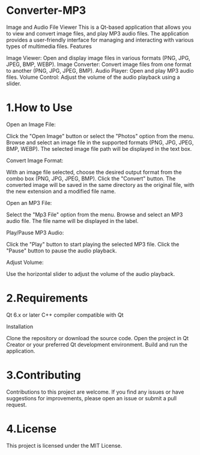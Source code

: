 # Converter-MP3
Image and Audio File Viewer
This is a Qt-based application that allows you to view and convert image files, and play MP3 audio files. The application provides a user-friendly interface for managing and interacting with various types of multimedia files.
Features

Image Viewer: Open and display image files in various formats (PNG, JPG, JPEG, BMP, WEBP).
Image Converter: Convert image files from one format to another (PNG, JPG, JPEG, BMP).
Audio Player: Open and play MP3 audio files.
Volume Control: Adjust the volume of the audio playback using a slider.

# 1.How to Use

Open an Image File:

Click the "Open Image" button or select the "Photos" option from the menu.
Browse and select an image file in the supported formats (PNG, JPG, JPEG, BMP, WEBP).
The selected image file path will be displayed in the text box.


Convert Image Format:

With an image file selected, choose the desired output format from the combo box (PNG, JPG, JPEG, BMP).
Click the "Convert" button.
The converted image will be saved in the same directory as the original file, with the new extension and a modified file name.


Open an MP3 File:

Select the "Mp3 File" option from the menu.
Browse and select an MP3 audio file.
The file name will be displayed in the label.


Play/Pause MP3 Audio:

Click the "Play" button to start playing the selected MP3 file.
Click the "Pause" button to pause the audio playback.


Adjust Volume:

Use the horizontal slider to adjust the volume of the audio playback.




# 2.Requirements

Qt 6.x or later
C++ compiler compatible with Qt

Installation

Clone the repository or download the source code.
Open the project in Qt Creator or your preferred Qt development environment.
Build and run the application.


# 3.Contributing
Contributions to this project are welcome. If you find any issues or have suggestions for improvements, please open an issue or submit a pull request.

# 4.License
This project is licensed under the MIT License.
